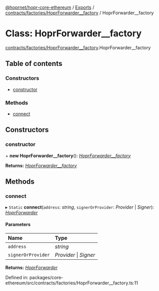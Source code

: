 [@hoprnet/hopr-core-ethereum](../README.md) / [Exports](../modules.md) / [contracts/factories/HoprForwarder__factory](../modules/contracts_factories_hoprforwarder__factory.md) / HoprForwarder__factory

# Class: HoprForwarder\_\_factory

[contracts/factories/HoprForwarder__factory](../modules/contracts_factories_hoprforwarder__factory.md).HoprForwarder__factory

## Table of contents

### Constructors

- [constructor](contracts_factories_hoprforwarder__factory.hoprforwarder__factory.md#constructor)

### Methods

- [connect](contracts_factories_hoprforwarder__factory.hoprforwarder__factory.md#connect)

## Constructors

### constructor

\+ **new HoprForwarder__factory**(): [*HoprForwarder\_\_factory*](contracts_factories_hoprforwarder__factory.hoprforwarder__factory.md)

**Returns:** [*HoprForwarder\_\_factory*](contracts_factories_hoprforwarder__factory.hoprforwarder__factory.md)

## Methods

### connect

▸ `Static` **connect**(`address`: *string*, `signerOrProvider`: *Provider* \| *Signer*): [*HoprForwarder*](contracts_hoprforwarder.hoprforwarder.md)

#### Parameters

| Name | Type |
| :------ | :------ |
| `address` | *string* |
| `signerOrProvider` | *Provider* \| *Signer* |

**Returns:** [*HoprForwarder*](contracts_hoprforwarder.hoprforwarder.md)

Defined in: packages/core-ethereum/src/contracts/factories/HoprForwarder__factory.ts:11
